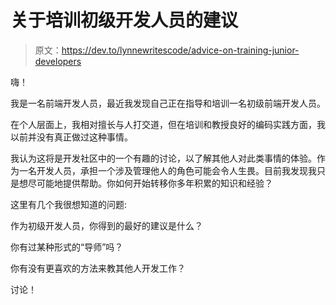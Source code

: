 # 关于培训初级开发人员的建议

> 原文：<https://dev.to/lynnewritescode/advice-on-training-junior-developers>

嗨！

我是一名前端开发人员，最近我发现自己正在指导和培训一名初级前端开发人员。

在个人层面上，我相对擅长与人打交道，但在培训和教授良好的编码实践方面，我以前并没有真正做过这种事情。

我认为这将是开发社区中的一个有趣的讨论，以了解其他人对此类事情的体验。作为一名开发人员，承担一个涉及管理他人的角色可能会令人生畏。目前我发现我只是想尽可能地提供帮助。你如何开始转移你多年积累的知识和经验？

这里有几个我很想知道的问题:

作为初级开发人员，你得到的最好的建议是什么？

你有过某种形式的“导师”吗？

你有没有更喜欢的方法来教其他人开发工作？

讨论！